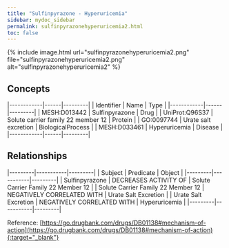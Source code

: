 ```yaml
---
title: "Sulfinpyrazone - Hyperuricemia"
sidebar: mydoc_sidebar
permalink: sulfinpyrazonehyperuricemia2.html
toc: false 
---
```


{% include image.html url="sulfinpyrazonehyperuricemia2.png" file="sulfinpyrazonehyperuricemia2.png" alt="sulfinpyrazonehyperuricemia2" %}

## Concepts

|------------|------|---------|
| Identifier | Name | Type    |
|------------|------|---------|
| MESH:D013442 | Sulfinpyrazone | Drug |
| UniProt:Q96S37 | Solute carrier family 22 member 12 | Protein |
| GO:0097744 | Urate salt excretion | BiologicalProcess |
| MESH:D033461 | Hyperuricemia | Disease |
|------------|------|---------|

## Relationships

|---------|-----------|---------|
| Subject | Predicate | Object  |
|---------|-----------|---------|
| Sulfinpyrazone | DECREASES ACTIVITY OF | Solute Carrier Family 22 Member 12 |
| Solute Carrier Family 22 Member 12 | NEGATIVELY CORRELATED WITH | Urate Salt Excretion |
| Urate Salt Excretion | NEGATIVELY CORRELATED WITH | Hyperuricemia |
|---------|-----------|---------|

Reference: [https://go.drugbank.com/drugs/DB01138#mechanism-of-action](https://go.drugbank.com/drugs/DB01138#mechanism-of-action){:target="_blank"}